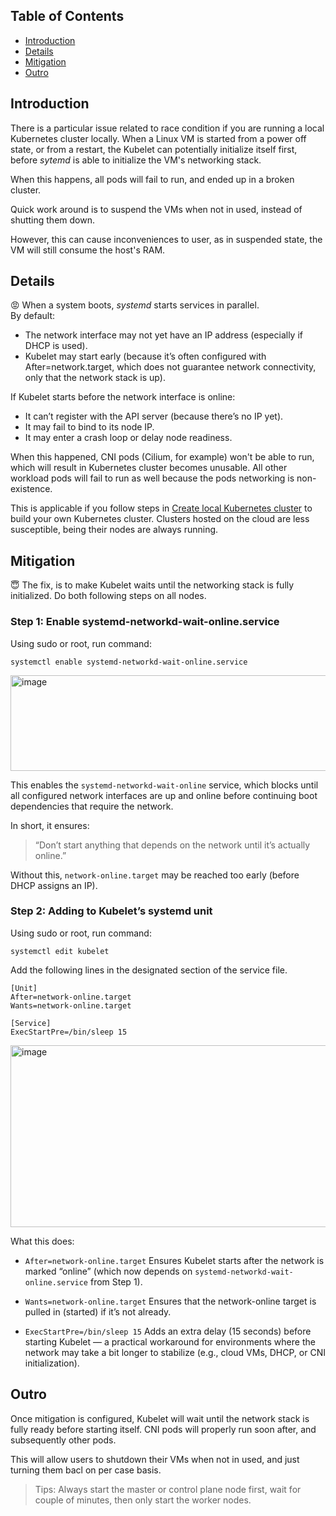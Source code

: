 
## Table of Contents

- [Introduction](#introduction)
- [Details](#details)
- [Mitigation](#mitigation)
- [Outro](#outro)

## Introduction
There is a particular issue related to race condition if you are running a local Kubernetes cluster locally. When a Linux VM is started from a power off state, or from a restart, the Kubelet can potentially initialize itself first, before _sytemd_ is able to initialize the VM's networking stack. <br>

When this happens, all pods will fail to run, and ended up in a broken cluster. 

Quick work around is to suspend the VMs when not in used, instead of shutting them down.

However, this can cause inconveniences to user, as in suspended state, the VM will still consume the host's RAM. 

## Details
😡
When a system boots, _systemd_ starts services in parallel.<br>
By default:

- The network interface may not yet have an IP address (especially if DHCP is used).
- Kubelet may start early (because it’s often configured with After=network.target, which does not guarantee network connectivity, only that the network stack is up).

If Kubelet starts before the network interface is online:

+ It can’t register with the API server (because there’s no IP yet).
+ It may fail to bind to its node IP.
+ It may enter a crash loop or delay node readiness.

When this happened, CNI pods (Cilium, for example) won't be able to run, which will result in Kubernetes cluster becomes unusable. All other workload pods will fail to run as well because the pods networking is non-existence. 

This is applicable if you follow steps in [Create local Kubernetes cluster](<Create local Kubernetes cluster.md>) to build your own Kubernetes cluster. Clusters hosted on the cloud are less susceptible, being their nodes are always running. 

## Mitigation
😇
The fix, is to make Kubelet waits until the networking stack is fully initialized. 
Do both following steps on all nodes.

### Step 1: Enable systemd-networkd-wait-online.service

Using sudo or root, run command:
```
systemctl enable systemd-networkd-wait-online.service
```
<img width="1479" height="153" alt="image" src="https://github.com/user-attachments/assets/c6f1a5ac-2e9f-46e0-b7d2-f15a3cb079c8" />
<br>


This enables the `systemd-networkd-wait-online` service, which blocks until all configured network interfaces are up and online before continuing boot dependencies that require the network.

In short, it ensures:

> “Don’t start anything that depends on the network until it’s actually online.”

Without this, `network-online.target` may be reached too early (before DHCP assigns an IP).

### Step 2: Adding to Kubelet’s systemd unit

Using sudo or root, run command:
```
systemctl edit kubelet
```
Add the following lines in the designated section of the service file.

```
[Unit]
After=network-online.target
Wants=network-online.target

[Service]
ExecStartPre=/bin/sleep 15
```
<img width="1142" height="291" alt="image" src="https://github.com/user-attachments/assets/a07f4494-20dc-4000-a240-b65c526b09bd" />

What this does:
+ `After=network-online.target`
Ensures Kubelet starts after the network is marked “online” (which now depends on `systemd-networkd-wait-online.service` from Step 1).

+ `Wants=network-online.target`
Ensures that the network-online target is pulled in (started) if it’s not already.

+ `ExecStartPre=/bin/sleep 15`
Adds an extra delay (15 seconds) before starting Kubelet — a practical workaround for environments where the network may take a bit longer to stabilize (e.g., cloud VMs, DHCP, or CNI initialization).

## Outro

Once mitigation is configured, Kubelet will wait until the network stack is fully ready before starting itself. 
CNI pods will properly run soon after, and subsequently other pods. 

This will allow users to shutdown their VMs when not in used, and just turning them bacl on per case basis. 

> Tips: Always start the master or control plane node first, wait for couple of minutes, then only start the worker nodes.

